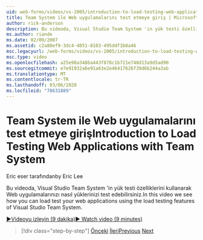 ```yaml
---
uid: web-forms/videos/vs-2005/introduction-to-load-testing-web-applications-with-team-system
title: Team System ile Web uygulamalarını test etmeye giriş | Microsoft Docs
author: rick-anderson
description: Bu videoda, Visual Studio Team System 'in yük testi özelliklerini kullanarak Web uygulamalarınızı nasıl yüklerinizi test edebilirsiniz.
ms.author: riande
ms.date: 02/09/2007
ms.assetid: c2a80ef9-3dc4-4051-8103-495ddf1b8a46
msc.legacyurl: /web-forms/videos/vs-2005/introduction-to-load-testing-web-applications-with-team-system
msc.type: video
ms.openlocfilehash: a25e98a3486a443f878c1b721e748d13a9d5ad90
ms.sourcegitcommit: e7e91932a6e91a63e2e46417626f39d6b244a3ab
ms.translationtype: MT
ms.contentlocale: tr-TR
ms.lasthandoff: 03/06/2020
ms.locfileid: "78631889"
---
```

# <a name="introduction-to-load-testing-web-applications-with-team-system"></a><span data-ttu-id="3c75a-103">Team System ile Web uygulamalarını test etmeye giriş</span><span class="sxs-lookup"><span data-stu-id="3c75a-103">Introduction to Load Testing Web Applications with Team System</span></span>

<span data-ttu-id="3c75a-104">Eric eser tarafından</span><span class="sxs-lookup"><span data-stu-id="3c75a-104">by Eric Lee</span></span>

<span data-ttu-id="3c75a-105">Bu videoda, Visual Studio Team System 'in yük testi özelliklerini kullanarak Web uygulamalarınızı nasıl yüklerinizi test edebilirsiniz.</span><span class="sxs-lookup"><span data-stu-id="3c75a-105">In this video we see how you can load test your web applications using the load testing features of Visual Studio Team System.</span></span>

[<span data-ttu-id="3c75a-106">&#9654;Videoyu izleyin (9 dakika)</span><span class="sxs-lookup"><span data-stu-id="3c75a-106">&#9654; Watch video (9 minutes)</span></span>](https://channel9.msdn.com/Blogs/ASP-NET-Site-Videos/introduction-to-load-testing-web-applications-with-team-system)

> [!div class="step-by-step"]
> <span data-ttu-id="3c75a-107">[Önceki](introduction-to-testing-web-applications-with-team-system.md)
> [İleri](introduction-to-manual-testing-with-team-system.md)</span><span class="sxs-lookup"><span data-stu-id="3c75a-107">[Previous](introduction-to-testing-web-applications-with-team-system.md)
[Next](introduction-to-manual-testing-with-team-system.md)</span></span>
